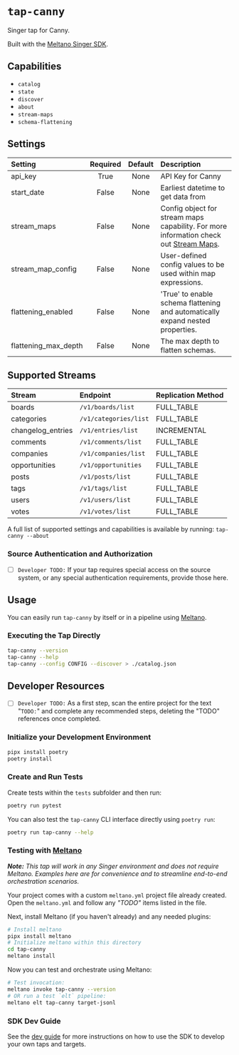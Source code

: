 # `tap-canny`

Singer tap for Canny.

Built with the [Meltano Singer SDK](https://sdk.meltano.com).

## Capabilities

* `catalog`
* `state`
* `discover`
* `about`
* `stream-maps`
* `schema-flattening`

## Settings

| Setting             | Required | Default | Description |
|:--------------------|:--------:|:-------:|:------------|
| api_key             | True     | None    | API Key for Canny |
| start_date          | False    | None    | Earliest datetime to get data from |
| stream_maps         | False    | None    | Config object for stream maps capability. For more information check out [Stream Maps](https://sdk.meltano.com/en/latest/stream_maps.html). |
| stream_map_config   | False    | None    | User-defined config values to be used within map expressions. |
| flattening_enabled  | False    | None    | 'True' to enable schema flattening and automatically expand nested properties. |
| flattening_max_depth| False    | None    | The max depth to flatten schemas. |

## Supported Streams

| Stream            | Endpoint              | Replication Method |
| :---------------- | :-------------------- | :----------------- |
| boards            | `/v1/boards/list`     | FULL_TABLE         |
| categories        | `/v1/categories/list` | FULL_TABLE         |
| changelog_entries | `/v1/entries/list`    | INCREMENTAL        |
| comments          | `/v1/comments/list`   | FULL_TABLE         |
| companies         | `/v1/companies/list`  | FULL_TABLE         |
| opportunities     | `/v1/opportunities`   | FULL_TABLE         |
| posts             | `/v1/posts/list`      | FULL_TABLE         |
| tags              | `/v1/tags/list`       | FULL_TABLE         |
| users             | `/v1/users/list`      | FULL_TABLE         |
| votes             | `/v1/votes/list`      | FULL_TABLE         |

A full list of supported settings and capabilities is available by running: `tap-canny --about`

### Source Authentication and Authorization

- [ ] `Developer TODO:` If your tap requires special access on the source system, or any special authentication requirements, provide those here.

## Usage

You can easily run `tap-canny` by itself or in a pipeline using [Meltano](https://meltano.com/).

### Executing the Tap Directly

```bash
tap-canny --version
tap-canny --help
tap-canny --config CONFIG --discover > ./catalog.json
```

## Developer Resources

- [ ] `Developer TODO:` As a first step, scan the entire project for the text "`TODO:`" and complete any recommended steps, deleting the "TODO" references once completed.

### Initialize your Development Environment

```bash
pipx install poetry
poetry install
```

### Create and Run Tests

Create tests within the `tests` subfolder and then run:

```bash
poetry run pytest
```

You can also test the `tap-canny` CLI interface directly using `poetry run`:

```bash
poetry run tap-canny --help
```

### Testing with [Meltano](https://www.meltano.com)

_**Note:** This tap will work in any Singer environment and does not require Meltano.
Examples here are for convenience and to streamline end-to-end orchestration scenarios._

Your project comes with a custom `meltano.yml` project file already created. Open the `meltano.yml` and follow any _"TODO"_ items listed in
the file.

Next, install Meltano (if you haven't already) and any needed plugins:

```bash
# Install meltano
pipx install meltano
# Initialize meltano within this directory
cd tap-canny
meltano install
```

Now you can test and orchestrate using Meltano:

```bash
# Test invocation:
meltano invoke tap-canny --version
# OR run a test `elt` pipeline:
meltano elt tap-canny target-jsonl
```

### SDK Dev Guide

See the [dev guide](https://sdk.meltano.com/en/latest/dev_guide.html) for more instructions on how to use the SDK to
develop your own taps and targets.
